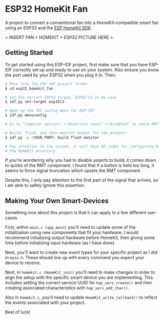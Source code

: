 # ESP32 HomeKit Fan

A project to convert a conventional fan into a HomeKit-compatible smart fan
using an ESP32 and the 
[ESP HomeKit SDK](https://github.com/espressif/esp-homekit-sdk).

< INSERT FAN + HOMEKIT + ESP32 PICTURE HERE >

## Getting Started

To get started using this ESP-IDF project, first make sure that you have ESP-IDF
correctly set up and ready to use on your system. Also ensure you know the port
used by your ESP32 when you plug it in. Then:

```bash
# Move into the ESP-IDF project folder
$ cd esp32_homekit_fan

# Set the correct ESP32 target, ESP32-C3 in my case
$ idf.py set-target esp32c3

# Open up the TUI config menu for ESP-IDF
$ idf.py menuconfig

# Go to "Compiler options"->"Assertion level"->"Disabled" to avoid RMT problems

# Build, flash, and then monitor output for the project!
$ idf.py -p <YOUR_PORT> build flash monitor

# Pay attention to the output, it will have QR codes for configuring Wi-Fi and
# the HomeKit accessory.
```

If you're wondering why you had to disable asserts to build, it comes down to
quirks of the RMT component. I found that if a button is held too long, it seems
to force signal truncation which upsets the RMT component.

Despite this, I only pay attention to the first part of the signal that arrives,
so I am able to safely ignore this assertion.

## Making Your Own Smart-Devices

Something nice about this project is that it can apply to a few different
use-cases.

First, within `main.c (app_main)` you'll need to update some of the initialization
using new components that fit your hardware. I would recommend initializing
output hardware before HomeKit, then giving some time before initializing input
hardware (as I have done).

Next, you'll want to create new event types for your specific project as I did
in `main.h`. These should line up with every command you expect your device to
receive.

Next, in `homekit.c (HomeKit_init)` you'll need to make changes in order to align
the setup with the specific smart-device you are implementing. This includes
setting the correct service UUID for `hap_serv_create()` and then creating
associated characteristics with `hap_serv_add_char()`.

Also in `homekit.c`, you'll need to update `HomeKit_write_callback()` to reflect
the events associated with your project.

Best of luck!

